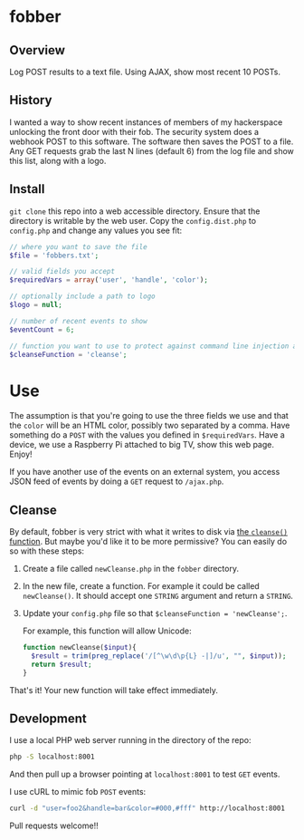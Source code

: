 # fobber

## Overview

Log POST results to a text file.  Using AJAX, show most recent 10 POSTs.

## History

I wanted a way to show recent instances of members of my hackerspace
unlocking the front door with their fob. The security system does a webhook
POST to this software.  The software then saves the POST to a file.  Any
GET requests grab the last N lines (default 6) from the log file and 
show this list, along with a logo.

## Install

`git clone` this repo into a web accessible directory.  Ensure that
the directory is writable by the web user.  Copy the `config.dist.php`
to `config.php` and change any values you see fit:

```php
// where you want to save the file
$file = 'fobbers.txt';

// valid fields you accept
$requiredVars = array('user', 'handle', 'color');

// optionally include a path to logo
$logo = null;

// number of recent events to show
$eventCount = 6;

// function you want to use to protect against command line injection and XSS
$cleanseFunction = 'cleanse';
```

# Use

The assumption is that you're going to use the three fields we use
and that the `color` will be an HTML color, possibly two separated by
a comma. Have something do a `POST` with the values you defined
in `$requiredVars`.  Have a device, we use a Raspberry Pi attached
to big TV, show this web page.  Enjoy! 

If you have another use of the events on an external system,
you access JSON feed of events by doing a `GET` request to `/ajax.php`. 

## Cleanse

By default, fobber is very strict with what it writes to disk via [the `cleanse()` function](https://github.com/mrjones-plip/fobber/blob/b265076ad9e145561525d0630d56f99ce622d900/helpers.php#L11).  But maybe you'd like it to be more permissive? You can easily do so with these steps:

1. Create a file called `newCleanse.php` in the `fobber` directory.  
2. In the new file, create a function.  For example it could be called `newCleanse()`.  It should accept one `STRING` argument and return a `STRING`. 
3. Update your `config.php` file so that `$cleanseFunction = 'newCleanse';`. 

   For example, this function will allow Unicode:
   ```php
   function newCleanse($input){
     $result = trim(preg_replace('/[^\w\d\p{L} -|]/u', "", $input));
     return $result;
   }   
   ```

That's it! Your new function will take effect immediately. 

## Development

I use a local PHP web server running in the directory of the repo:

```bash
php -S localhost:8001
```

And then pull up a browser pointing at `localhost:8001` to test `GET` events. 

I use cURL to mimic fob `POST` events:

```bash
curl -d "user=foo2&handle=bar&color=#000,#fff" http://localhost:8001
```

Pull requests welcome!!
